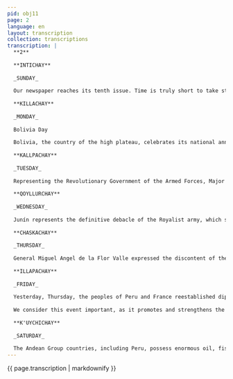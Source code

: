 ```yaml
---
pid: obj11
page: 2
language: en
layout: transcription
collection: transcriptions
transcription: |
  **2**
  
  **INTICHAY**
  
  _SUNDAY_
  
  Our newspaper reaches its tenth issue. Time is truly short to take stock, but the ten issues published are a resounding lie to the skeptics who viewed with calculated disbelief the possibility of a weekly newspaper written entirely in Quechua being successful. We have counted and continue to count on the determined support of those at the helm of LA CRONICA, their constant encouragement and support, the public's welcome, the numerous letters, and the reviews that tell us that we have a confident readership, aware of the literary and journalistic possibilities of the Quechua language. The prevailing anarchy in Quechua writing, its various dialectal forms, and the fact that the weekly CRONICAWAN has not yet reached the most remote corners of the country, diminish its possibilities of dissemination and sales. As Quechua returns to the essence of deep Peru, CRONICAWAN will become indispensable.
  
  **KILLACHAY**
  
  _MONDAY_
  
  Bolivia Day
  
  Bolivia, the country of the high plateau, celebrates its national anniversary and the 150th anniversary of its emancipation from Spain. The people of Bolivia express their joy of freedom in an extensive program of popular celebrations. Peru and Bolivia are sister nations; identical ethno-historical roots unite them, both in their origins and in much of their existence. Both peoples formed a unity from the great Tiaanaku until August 6, 1825, when Upper Peru decided to emancipate itself in accordance with the principle of self-determination of peoples and the utiposidetis. Bolivia, like Peru, has a broad aboriginal social base; they also speak Quechua and consider themselves descendants of the Incas. In their customs, their ways of life, and their aspirations, they are essentially united with Peru. On this anniversary of Bolivia, we salute the Bolivian people, hoping that the future will bring all the achievements that the liberators dreamed of for the homeland of Bartolina Sisa and Tupac Catari.
  
  **KALLPACHAY**
  
  _TUESDAY_
  
  Representing the Revolutionary Government of the Armed Forces, Major General Francisco Morales Bermúdez, Minister of War and Premier of the Cabinet, traveled to La Paz, Bolivia. Morales Bermúdez conveyed greetings from General Juan Velasco Alvarado to President Hugo Banzer. The Premier of the Peruvian Cabinet will be present at the celebration of the sesquicentennial of the independence of the Altiplano country, testifying to Peru's support and presence in the libertarian jubilation of the Bolivian people. Morales Bermúdez is also responsible for conveying to Bolivia Peru's wishes for a just and prompt solution to the landlocked situation of the Altiplano country within a framework of peace and American harmony. Deep and indestructible ethno-historical ties unite Peru and Bolivia, from the distant culture of the Tiavvanakus until August 6, 1825, when they formed a single nation within a vast territory. Currently, Peru and Bolivia are seeking comprehensive solutions to their underdevelopment and dependency through their own means. CRONICAWAN GREETS the Bolivian people on their Sesquicentennial.
  
  **QOYLLURCHAY**
  
  _WEDNESDAY_
  
  Junín represents the definitive debacle of the Royalist army, which sought to continue the unjust domination under which the Peruvian people struggled. On August 6, 1825, patriotic and royalist cavalry clashed in a battle in which not a single revolver shot was fired. The relentless firmness, bravery, and libertarian faith of the patriotic army emerged triumphant from the armed confrontation. We remember Junín for the motivations of dignity and justice that flew on the patriotic flags, for the determination and courage with which the armies of Rázuri, Miller, Castilla, Gamarra, La Mar, and Necochea attacked their adversaries, for the founding of a homeland without exploiters or exploited, which the Battle of Junín represented. The work of those great men of Junín becomes a clear historical reality with the path taken by our contemporary army, busy continuing the work of the liberators in their search for the definitive economic independence of Peru.
  
  **CHASKACHAY**
  
  _THURSDAY_
  
  General Miguel Angel de la Flor Valle expressed the discontent of the Non-Aligned countries at a recent press conference in Geneva, referring to Henry Kissinger's attack on the Third World, describing it as the alignment of the non-aligned. On this occasion, the Peruvian representative defined this bloc as a group of nations that resolutely wish to distance themselves from the interests of the great powers and avoid the traps of the dominant ideologies of the East and West, returning to the principles of self-determination of peoples without supervision and the establishment of a new international order. Today in Switzerland, and in the media close to Geneva, concern was expressed unanimously over the strange rigidity of the United States toward the Third World. For this reason, they highlight the forceful response of Foreign Minister Miguel Angel de la Flor Valle.
  
  **ILLAPACHAY**
  
  _FRIDAY_
  
  Yesterday, Thursday, the peoples of Peru and France reestablished diplomatic relations with France at the Mururoa Atoll in the South Pacific, at the ambassadorial level. Relations were severed by a unilateral decision of our people in condemnation of the explosions. A joint statement, released by the Ministry of Foreign Affairs, confirmed this event, which was reported in the press.
  
  We consider this event important, as it promotes and strengthens the ties that have always united the two peoples.
  
  **K'UYCHICHAY**
  
  _SATURDAY_
  
  The Andean Group countries, including Peru, possess enormous oil, fishing, and mining potential, placing them ahead of other Latin American nations outside this bloc, according to figures presented yesterday by Dr. Javier Silva Ructe, Director-Secretary of the Board of the Cartagena Agreement. Silva Ructe revealed that 93 percent of the total copper extracted in Latin America comes from the Andean Subregion, which, in turn, produces 81 percent of its oil and 83 percent of its fish. These figures were released just over six years after the agreement was enacted, and they are yielding extraordinary results. Thus, solid bonds of interdependence are being created throughout the Andean Group.
---
```


{{ page.transcription | markdownify }}
